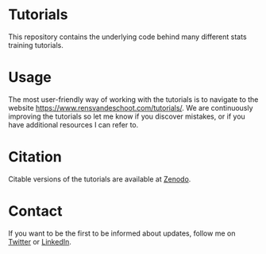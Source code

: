 # Tutorials

This repository contains the underlying code behind many different stats training tutorials.

# Usage

The most user-friendly way of working with the tutorials is to navigate to the website https://www.rensvandeschoot.com/tutorials/. 
We are continuously improving the tutorials so let me know if you discover mistakes, or if you have additional resources I can refer to. 


# Citation

Citable versions of the tutorials are available at [Zenodo](https://zenodo.org/communities/stats_training). 


# Contact

If you want to be the first to be informed about updates, follow me on [Twitter](https://twitter.com/RensvdSchoot) or [LinkedIn](https://www.linkedin.com/rensvandeschoot/).
